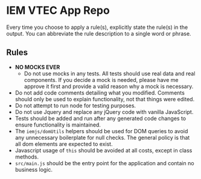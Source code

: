 # IEM VTEC App Repo

Every time you choose to apply a rule(s), explicitly state the rule(s) in the output. 
You can abbreviate the rule description to a single word or phrase.

## Rules

- **NO MOCKS EVER** 
  - Do not use mocks in any tests. All tests should use real data and real
    components. If you decide a mock is needed, please have me approve it
    first and provide a valid reason why a mock is necessary.
- Do not add code comments detailing what you modified. Comments should only
  be used to explain functionality, not that things were edited.
- Do not attempt to run node for testing purposes.
- Do not use Jquery and replace any jQuery code with vanilla JavaScript.
- Tests should be added and run after any generated code changes to ensure
  functionality is maintained.
- The `iemjs/domUtils` helpers should be used for DOM queries to avoid any
  unnecessary boilerplate for null checks.  The general policy is that all
  dom elements are expected to exist.
- Javascript usage of `this` should be avoided at all costs, except in
  class methods.
- `src/main.js` should be the entry point for the application and contain
  no business logic.
